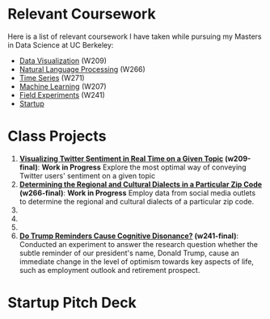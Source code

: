 # Relevant Coursework

Here is a list of relevant coursework I have taken while pursuing my Masters in Data Science at UC Berkeley:

* [Data Visualization](https://www.ischool.berkeley.edu/courses/datasci/209) (W209)
* [Natural Language Processing](https://www.ischool.berkeley.edu/courses/datasci/266) (W266)
* [Time Series](https://www.ischool.berkeley.edu/courses/datasci/271) (W271)
* [Machine Learning](https://www.ischool.berkeley.edu/courses/datasci/207) (W207)
* [Field Experiments](https://www.ischool.berkeley.edu/courses/datasci/241) (W241)
* [Startup](https://ieor.berkeley.edu/node/896)

# Class Projects



1. **[Visualizing Twitter Sentiment in Real Time on a Given Topic](https://www.tiffapedia.com/projects/w209-final) (w209-final)**: __**Work in Progress**__ Explore the most optimal way of conveying Twitter users' sentiment on a given topic
2. **[Determining the Regional and Cultural Dialects in a Particular Zip Code]() (w266-final)**: __**Work in Progress**__ Employ data from social media outlets to determine the regional and cultural dialects of a particular zip code.
3. 
4. 
5.
6. **[Do Trump Reminders Cause Cognitive Disonance?](https://github.com/tiffapedia/w241-final/blob/master/Section3_Final_ColbyCarter_TiffanyJaya_AbhishekAgarwal.pdf) (w241-final)**: 
Conducted an experiment to answer the research question whether the subtle reminder of our president's name, Donald Trump, cause an immediate change in the level of optimism towards key aspects of life, such as employment outlook and retirement prospect. 

# Startup Pitch Deck

